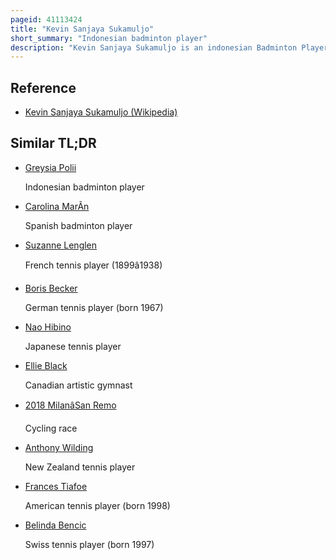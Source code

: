 ```yaml
---
pageid: 41113424
title: "Kevin Sanjaya Sukamuljo"
short_summary: "Indonesian badminton player"
description: "Kevin Sanjaya Sukamuljo is an indonesian Badminton Player who was formerly ranked World Number 1 in the Men's Doubles by the Badminton World Federation. He plays for Pb Djarum and has been a Member of the Club since 2007. He won the Men's Doubles Titles at the All England Open in 2017 and 2018 ; World Superseries Finals in 2017 ; and at the asian Games in 2018. He also featured in the Indonesia Winning Team at the Sea Games in 2015 ; Asia Team Championships in 2018 and 2020 ; and at the Thomas Cup in 2020. Together with his current Partner Marcus Fernaldi Gideon they were awarded the Bwf best Male Player of the Year for two Years in a Row after collecting seven Superseries Titles in 2017 and eight World Tour Titles in 2018."
---
```


## Reference

- [Kevin Sanjaya Sukamuljo (Wikipedia)](https://en.wikipedia.org/?curid=41113424)

## Similar TL;DR

- [Greysia Polii](/tldr/en/greysia-polii)

  Indonesian badminton player

- [Carolina MarÃ­n](/tldr/en/carolina-marin)

  Spanish badminton player

- [Suzanne Lenglen](/tldr/en/suzanne-lenglen)

  French tennis player (1899â1938)

- [Boris Becker](/tldr/en/boris-becker)

  German tennis player (born 1967)

- [Nao Hibino](/tldr/en/nao-hibino)

  Japanese tennis player

- [Ellie Black](/tldr/en/ellie-black)

  Canadian artistic gymnast

- [2018 MilanâSan Remo](/tldr/en/2018-milansan-remo)

  Cycling race

- [Anthony Wilding](/tldr/en/anthony-wilding)

  New Zealand tennis player

- [Frances Tiafoe](/tldr/en/frances-tiafoe)

  American tennis player (born 1998)

- [Belinda Bencic](/tldr/en/belinda-bencic)

  Swiss tennis player (born 1997)
